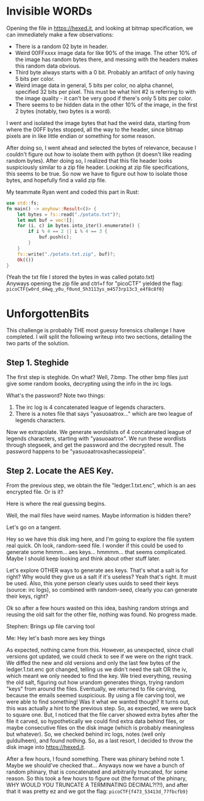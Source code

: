 # Invisible WORDs
Opening the file in https://hexed.it, and looking at bitmap specification, we can immediately make a few observations:
- There is a random 02 byte in header.
- Weird 00FFxxxx image data for like 90% of the image. The other 10% of the image has random bytes there, and messing with the headers makes this random data obvious.
- Third byte always starts with a 0 bit. Probably an artifact of only having 5 bits per color.
- Weird image data in general, 5 bits per color, no alpha channel, specified 32 bits per pixel. This must be what hint #2 is referring to with the image quality - it can't be very good if there's only 5 bits per color.
- There seems to be hidden data in the other 10% of the image, in the first 2 bytes (notably, two bytes is a word).

I went and isolated the image bytes that had the weird data, starting from where the 00FF bytes stopped, all the way to the header, since bitmap pixels are in like little endian or something for some reason.

After doing so, I went ahead and selected the bytes of relevance, because I couldn't figure out how to isolate them with python (it doesn't like reading random bytes). After doing so, I realized that this file header looks suspiciously similar to a zip file header. Looking at zip file specifications, this seems to be true. So now we have to figure out how to isolate those bytes, and hopefully find a valid zip file.

My teammate Ryan went and coded this part in Rust:
```rust
use std::fs;
fn main() -> anyhow::Result<()> {
    let bytes = fs::read("./potato.txt")?;
    let mut buf = vec![];
    for (i, c) in bytes.into_iter().enumerate() {
        if i % 4 == 2 || i % 4 == 3 {
            buf.push(c);
        }
    }
    fs::write("./potato.txt.zip", buf)?;
    Ok(())
}
```
(Yeah the txt file I stored the bytes in was called potato.txt)<br>
Anyways opening the zip file and ctrl+f for "picoCTF" yielded the flag: `picoCTF{w0rd_d4wg_y0u_f0und_5h3113ys_m4573rp13c3_e4f8c8f0}`

# UnforgottenBits
This challenge is probably THE most guessy forensics challenge I have completed. I will split the following writeup into two sections, detailing the two parts of the solution.

## Step 1. Steghide
The first step is steghide. On what? Well, 7.bmp. The other bmp files just give some random books, decrypting using the info in the irc logs.

What's the password? Note two things:<br>
1. The irc log is 4 concatenated league of legends characters.<br>
2. There is a notes file that says "yasuoaatrox..." which are two league of legends characters.<br>

Now we extrapolate. We generate wordslists of 4 concatenated league of legends characters, starting with "yasuoaatrox". We run these wordlists through stegseek, and get the password and the decrypted result. The password happens to be "yasuoaatroxashecassiopeia".

## Step 2. Locate the AES Key.
From the previous step, we obtain the file "ledger.1.txt.enc", which is an aes encrypted file. Or is it?

Here is where the real guessing begins.<br>

Well, the mail files have weird names. Maybe information is hidden there?<br>

Let's go on a tangent.<br>

Hey so we have this disk img here, and I'm going to explore the file system real quick. Oh look, random-seed file. I wonder if this could be used to generate some hmmm... aes keys... hmmmm... that seems complicated. Maybe I should keep looking and think about other stuff later.<br>

Let's explore OTHER ways to generate aes keys. That's what a salt is for right? Why would they give us a salt if it's useless? Yeah that's right. It must be used. Also, this yone person clearly uses uuids to seed their keys (source: irc logs), so combined with random-seed, clearly you can generate their keys, right?

Ok so after a few hours wasted on this idea, bashing random strings and reusing the old salt for the other file, nothing was found. No progress made.<br>

Stephen: Brings up file carving tool<br>

Me: Hey let's bash more aes key things

As expected, nothing came from this. However, as unexpected, since chall versions got updated, we could check to see if we were on the right track. We diffed the new and old versions and only the last few bytes of the ledger.1.txt.enc got changed, telling us we didn't need the salt OR the iv, which meant we only needed to find the key. We tried everything, reusing the old salt, figuring out how urandom generates things, trying random "keys" from around the files. Eventually, we returned to file carving, because the emails seemed suspicious. By using a file carving tool, we were able to find something! Was it what we wanted though? It turns out, this was actually a hint to the previous step. So, as expected, we were back to square one. But, I noticed that the file carver showed extra bytes after the file it carved, so hypothetically we could find extra data behind files, or maybe consecutive files on the disk image (which is probably meaningless but whatever). So, we checked behind irc logs, notes (well only guldulheen), and found nothing. So, as a last resort, I decided to throw the disk image into https://hexed.it.

After a few hours, I found something. There was phinary behind note 1. Maybe we should've checked that... Anyways now we have a bunch of random phinary, that is concatenated and arbitrarily truncated, for some reason. So this took a few hours to figure out (the format of the phinary, WHY WOULD YOU TRUNCATE A TERMINATING DECIMAL?!?!), and after that it was pretty ez and we got the flag: `picoCTF{f473_53413d_77fbcfb9}`
